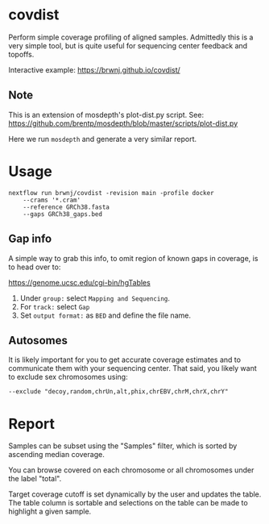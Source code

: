 # covdist
Perform simple coverage profiling of aligned samples. Admittedly this is
a very simple tool, but is quite useful for sequencing center feedback and
topoffs.

Interactive example: https://brwnj.github.io/covdist/

## Note

This is an extension of mosdepth's plot-dist.py script. See:
https://github.com/brentp/mosdepth/blob/master/scripts/plot-dist.py

Here we run `mosdepth` and generate a very similar report.

# Usage

```
nextflow run brwnj/covdist -revision main -profile docker
    --crams '*.cram'
    --reference GRCh38.fasta
    --gaps GRCh38_gaps.bed
```

## Gap info

A simple way to grab this info, to omit region of known gaps in coverage, is
to head over to:

https://genome.ucsc.edu/cgi-bin/hgTables

1. Under `group:` select `Mapping and Sequencing`.
2. For `track:` select `Gap`
3. Set `output format:` as `BED` and define the file name.

## Autosomes

It is likely important for you to get accurate coverage estimates and to
communicate them with your sequencing center. That said, you likely want
to exclude sex chromosomes using:

```
--exclude "decoy,random,chrUn,alt,phix,chrEBV,chrM,chrX,chrY"
```

# Report

Samples can be subset using the "Samples" filter, which is sorted by ascending median coverage.

You can browse covered on each chromosome or all chromosomes under the label "total".

Target coverage cutoff is set dynamically by the user and updates the table. The table
column is sortable and selections on the table can be made to highlight a given sample.

